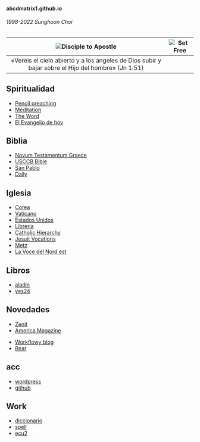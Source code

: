 #### abcdmatrix1.github.io
###### 1998-2022 Sunghoon Choi

| ![Disciple to Apostle](https://www.ncronline.org/files/styles/article_one-third_width/public/Jacob%27s%20ladder_1.jpg?itok=UuEU2Mpt) | ![Set Free](https://www.ncronline.org/files/styles/article_one-third_width/public/beelzebul_9.jpg?itok=4IXKzLkF) |
| :--: | :--: |
| «Veréis el cielo abierto y a los ángeles de Dios subir y bajar sobre el Hijo del hombre» (Jn 1:51) | |

## Spiritualidad
* [Pencil preaching](https://www.ncronline.org/columns/pencil-preaching)
* [Méditation](https://www.medaille-miraculeuse.fr/category/meditation)
* [The Word](https://www.americamagazine.org/section/word)
* [El Evangelio de hoy](https://www.dominicos.org/predicacion/evangelio-del-dia/hoy/)


## Biblia
* [Novum Testamentum Graece](https://www.academic-bible.com/en/online-bibles/novum-testamentum-graece-na-28/read-the-bible-text/bibel/text/lesen/stelle/51/60001/69999/ch/06799b2ab9e1b95fa1f3e1d53cf2f7de/)
* [USCCB Bible](https://bible.usccb.org/bible/mark/0)
* [San Pablo](https://www.sanpablo.es/biblia-latinoamericana)
* [Daily](http://maria.catholic.or.kr/mi_pr/missa/missa.asp)


## Iglesia
* [Corea](http://www.cbck.or.kr/)
* [Vaticano](http://w2.vatican.va/content/vatican/en.html)
* [Estados Unidos](http://www.usccb.org/)
* [Libreria](http://lib.catholic.ac.kr)
* [Catholic Hierarchy](https://www.catholic-hierarchy.org/diocese/qview.html)
* [Jesuit Vocations](http://vocation.jesuits.kr/)
* [Metz](http://metz.catholique.fr)
* [La Voce del Nord est](http://lavocedelnordest.eu)

## Libros
* [aladin](http://www.aladin.co.kr/)
* [yes24](http://www.yes24.com/)


## Novedades
* [Zenit](https://es.zenit.org/)
* [America Magazine](https://www.americamagazine.org/sections/current-issue)
- [Workflowy blog](https://blog.workflowy.com/)
- [Bear](https://blog.bear.app/)


## acc
* [wordpress](http://bczqn6.wordpress.com/)
* [github](https://github.com/abcdmatrix1/abcdmatrix1.github.io)


## Work
- [diccionario](https://dict.naver.com/)
- [spell](http://speller.cs.pusan.ac.kr/)
- [ecu2](./ecu2.md)
